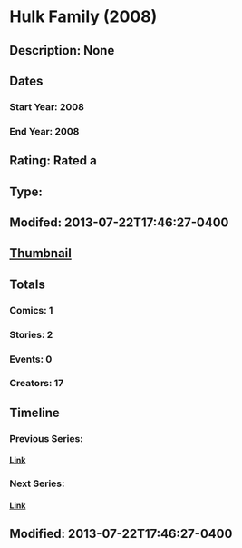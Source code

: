 # Hulk Family (2008)
## Description: None
## Dates
### Start Year: 2008
### End Year: 2008
## Rating: Rated a
## Type: 
## Modifed: 2013-07-22T17:46:27-0400
## [Thumbnail](http://i.annihil.us/u/prod/marvel/i/mg/d/50/51eda7efc9796.jpg)
## Totals
### Comics: 1
### Stories: 2
### Events: 0
### Creators: 17
## Timeline
### Previous Series: 
#### [Link]()
### Next Series: 
#### [Link]()
## Modified: 2013-07-22T17:46:27-0400